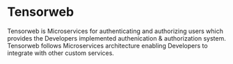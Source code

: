 # Tensorweb
Tensorweb is Microservices for authenticating and authorizing users which provides the Developers implemented authenication &amp; authorization system. Tensorweb follows Microservices architecture enabling Developers to integrate with other custom services. 
